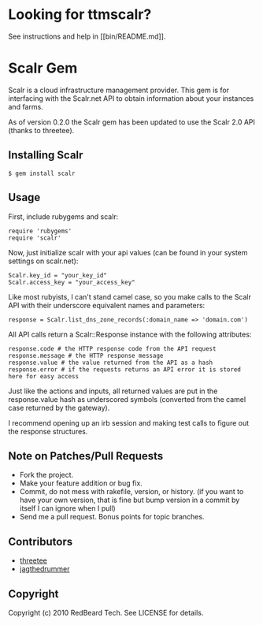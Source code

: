 # Looking for ttmscalr?

See instructions and help in [[bin/README.md]].

# Scalr Gem

Scalr is a cloud infrastructure management provider. This gem is for interfacing with the Scalr.net API to obtain information about your instances and farms.

As of version 0.2.0 the Scalr gem has been updated to use the Scalr 2.0 API (thanks to threetee).

## Installing Scalr

    $ gem install scalr

## Usage

First, include rubygems and scalr:

    require 'rubygems'
    require 'scalr'

Now, just initialize scalr with your api values (can be found in your system settings on scalr.net):

    Scalr.key_id = "your_key_id"
    Scalr.access_key = "your_access_key"

Like most rubyists, I can't stand camel case, so you make calls to the Scalr API with their underscore equivalent names and parameters:

    response = Scalr.list_dns_zone_records(:domain_name => 'domain.com')

All API calls return a Scalr::Response instance with the following attributes:

    response.code # the HTTP response code from the API request
    response.message # the HTTP response message
    response.value # the value returned from the API as a hash
    response.error # if the requests returns an API error it is stored here for easy access

Just like the actions and inputs, all returned values are put in the response.value hash as underscored symbols (converted from the camel case returned by the gateway). 

I recommend opening up an irb session and making test calls to figure out the response structures.

## Note on Patches/Pull Requests
 
* Fork the project.
* Make your feature addition or bug fix.
* Commit, do not mess with rakefile, version, or history.
  (if you want to have your own version, that is fine but bump version in a commit by itself I can ignore when I pull)
* Send me a pull request. Bonus points for topic branches.

## Contributors

* [threetee](https://github.com/threetee)
* [jagthedrummer](https://github.com/jagthedrummer)

## Copyright

Copyright (c) 2010 RedBeard Tech. See LICENSE for details.
